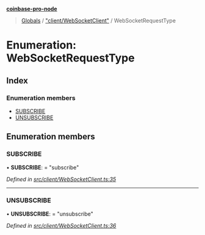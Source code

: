 **[coinbase-pro-node](../README.md)**

> [Globals](../globals.md) / ["client/WebSocketClient"](../modules/_client_websocketclient_.md) / WebSocketRequestType

# Enumeration: WebSocketRequestType

## Index

### Enumeration members

- [SUBSCRIBE](_client_websocketclient_.websocketrequesttype.md#subscribe)
- [UNSUBSCRIBE](_client_websocketclient_.websocketrequesttype.md#unsubscribe)

## Enumeration members

### SUBSCRIBE

• **SUBSCRIBE**: = "subscribe"

_Defined in [src/client/WebSocketClient.ts:35](https://github.com/bennycode/coinbase-pro-node/blob/accd6f4/src/client/WebSocketClient.ts#L35)_

---

### UNSUBSCRIBE

• **UNSUBSCRIBE**: = "unsubscribe"

_Defined in [src/client/WebSocketClient.ts:36](https://github.com/bennycode/coinbase-pro-node/blob/accd6f4/src/client/WebSocketClient.ts#L36)_
